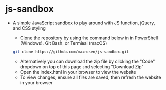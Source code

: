 # js-sandbox

- A simple JavaScript sandbox to play around with JS function, jQuery, and CSS styling
  - Clone the repository by using the command below in in PowerShell (Windows), Git Bash, or Terminal (macOS)
   ```bash
   git clone https://github.com/maxrosen/js-sandbox.git
  ```
  
  - Alternatively you can download the zip file by clicking the "Code" dropdown on top of this page and selecting "Download Zip"
  - Open the index.html in your browser to view the website
  - To view changes, ensure all files are saved, then refresh the website in your browser
